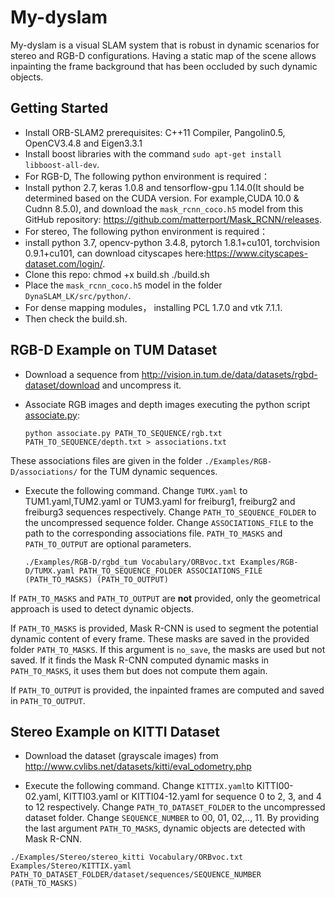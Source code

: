 # My-dyslam

My-dyslam is a visual SLAM system that is robust in dynamic scenarios for stereo and RGB-D configurations. Having a static map of the scene allows inpainting the frame background that has been occluded by such dynamic objects.

## Getting Started
- Install ORB-SLAM2 prerequisites: C++11 Compiler, Pangolin0.5, OpenCV3.4.8 and Eigen3.3.1 
- Install boost libraries with the command `sudo apt-get install libboost-all-dev`.
- For RGB-D, The following python environment is required：
- Install python 2.7, keras 1.0.8 and tensorflow-gpu 1.14.0(It should be determined based on the CUDA version. For example,CUDA 10.0 & Cudnn 8.5.0), and download the `mask_rcnn_coco.h5` model from this GitHub repository: https://github.com/matterport/Mask_RCNN/releases.
- For stereo, The following python environment is required：
- install python 3.7, opencv-python 3.4.8, pytorch 1.8.1+cu101, torchvision 0.9.1+cu101, can download cityscapes here:https://www.cityscapes-dataset.com/login/.
- Clone this repo:
chmod +x build.sh
./build.sh
- Place the `mask_rcnn_coco.h5` model in the folder `DynaSLAM_LK/src/python/`.
- For dense mapping modules， installing PCL 1.7.0 and vtk 7.1.1.
- Then check the build.sh.

## RGB-D Example on TUM Dataset
- Download a sequence from http://vision.in.tum.de/data/datasets/rgbd-dataset/download and uncompress it.

- Associate RGB images and depth images executing the python script [associate.py](http://vision.in.tum.de/data/datasets/rgbd-dataset/tools):

  ```
  python associate.py PATH_TO_SEQUENCE/rgb.txt PATH_TO_SEQUENCE/depth.txt > associations.txt
  ```
These associations files are given in the folder `./Examples/RGB-D/associations/` for the TUM dynamic sequences.

- Execute the following command. Change `TUMX.yaml` to TUM1.yaml,TUM2.yaml or TUM3.yaml for freiburg1, freiburg2 and freiburg3 sequences respectively. Change `PATH_TO_SEQUENCE_FOLDER` to the uncompressed sequence folder. Change `ASSOCIATIONS_FILE` to the path to the corresponding associations file. `PATH_TO_MASKS` and `PATH_TO_OUTPUT` are optional parameters.

  ```
  ./Examples/RGB-D/rgbd_tum Vocabulary/ORBvoc.txt Examples/RGB-D/TUMX.yaml PATH_TO_SEQUENCE_FOLDER ASSOCIATIONS_FILE (PATH_TO_MASKS) (PATH_TO_OUTPUT)
  ```
  
If `PATH_TO_MASKS` and `PATH_TO_OUTPUT` are **not** provided, only the geometrical approach is used to detect dynamic objects. 

If `PATH_TO_MASKS` is provided, Mask R-CNN is used to segment the potential dynamic content of every frame. These masks are saved in the provided folder `PATH_TO_MASKS`. If this argument is `no_save`, the masks are used but not saved. If it finds the Mask R-CNN computed dynamic masks in `PATH_TO_MASKS`, it uses them but does not compute them again.

If `PATH_TO_OUTPUT` is provided, the inpainted frames are computed and saved in `PATH_TO_OUTPUT`.

## Stereo Example on KITTI Dataset
- Download the dataset (grayscale images) from http://www.cvlibs.net/datasets/kitti/eval_odometry.php 

- Execute the following command. Change `KITTIX.yaml`to KITTI00-02.yaml, KITTI03.yaml or KITTI04-12.yaml for sequence 0 to 2, 3, and 4 to 12 respectively. Change `PATH_TO_DATASET_FOLDER` to the uncompressed dataset folder. Change `SEQUENCE_NUMBER` to 00, 01, 02,.., 11. By providing the last argument `PATH_TO_MASKS`, dynamic objects are detected with Mask R-CNN.
```
./Examples/Stereo/stereo_kitti Vocabulary/ORBvoc.txt Examples/Stereo/KITTIX.yaml PATH_TO_DATASET_FOLDER/dataset/sequences/SEQUENCE_NUMBER (PATH_TO_MASKS)
```

